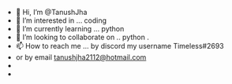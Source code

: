 - 👋 Hi, I’m @TanushJha
- 👀 I’m interested in ... coding 
- 🌱 I’m currently learning ... python 
- 💞️ I’m looking to collaborate on .. python 
.
- 📫 How to reach me ... by discord my username  Timeless#2693
- or by email tanushjha2112@hotmail.com
- 
- 

<!---
TanushJha/TanushJha is a ✨ special ✨ repository because its `README.md` (this file) appears on your GitHub profile.
You can click the Preview link to take a look at your changes.
--->
